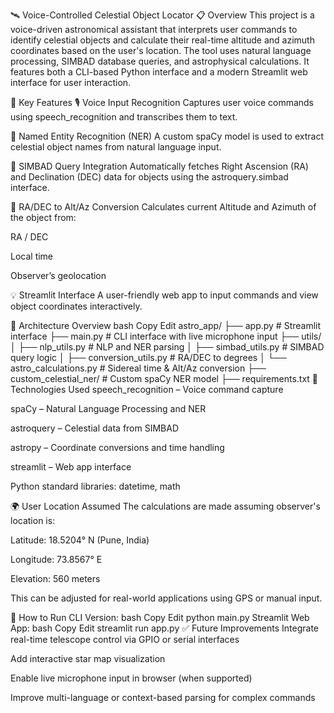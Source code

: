 🛰️ Voice-Controlled Celestial Object Locator
📋 Overview
This project is a voice-driven astronomical assistant that interprets user commands to identify celestial objects and calculate their real-time altitude and azimuth coordinates based on the user's location. The tool uses natural language processing, SIMBAD database queries, and astrophysical calculations. It features both a CLI-based Python interface and a modern Streamlit web interface for user interaction.

🧠 Key Features
🎙️ Voice Input Recognition
Captures user voice commands using speech_recognition and transcribes them to text.

🌌 Named Entity Recognition (NER)
A custom spaCy model is used to extract celestial object names from natural language input.

🔭 SIMBAD Query Integration
Automatically fetches Right Ascension (RA) and Declination (DEC) data for objects using the astroquery.simbad interface.

🧮 RA/DEC to Alt/Az Conversion
Calculates current Altitude and Azimuth of the object from:

RA / DEC

Local time

Observer’s geolocation

💡 Streamlit Interface
A user-friendly web app to input commands and view object coordinates interactively.

🧱 Architecture Overview
bash
Copy
Edit
astro_app/
├── app.py                         # Streamlit interface
├── main.py                        # CLI interface with live microphone input
├── utils/
│   ├── nlp_utils.py               # NLP and NER parsing
│   ├── simbad_utils.py            # SIMBAD query logic
│   ├── conversion_utils.py        # RA/DEC to degrees
│   └── astro_calculations.py      # Sidereal time & Alt/Az conversion
├── custom_celestial_ner/          # Custom spaCy NER model
├── requirements.txt
🔧 Technologies Used
speech_recognition – Voice command capture

spaCy – Natural Language Processing and NER

astroquery – Celestial data from SIMBAD

astropy – Coordinate conversions and time handling

streamlit – Web app interface

Python standard libraries: datetime, math

🌍 User Location Assumed
The calculations are made assuming observer's location is:

Latitude: 18.5204° N (Pune, India)

Longitude: 73.8567° E

Elevation: 560 meters

This can be adjusted for real-world applications using GPS or manual input.

🚀 How to Run
CLI Version:
bash
Copy
Edit
python main.py
Streamlit Web App:
bash
Copy
Edit
streamlit run app.py
✅ Future Improvements
Integrate real-time telescope control via GPIO or serial interfaces

Add interactive star map visualization

Enable live microphone input in browser (when supported)

Improve multi-language or context-based parsing for complex commands
